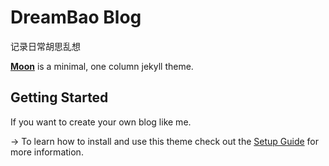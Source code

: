 # DreamBao Blog 
记录日常胡思乱想

**[Moon](http://taylantatli.github.io/Moon)** is a minimal, one column jekyll theme.

## Getting Started
If you want to create your own blog like me.

-> To learn how to install and use this theme check out the [Setup Guide](http://taylantatli.me/Moon/moon-theme/) for more information.
